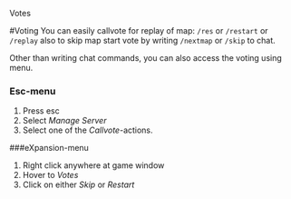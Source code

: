 ﻿Votes 

#Voting
You can easily callvote for replay of map: `/res` or `/restart` or `/replay`
also to skip map start vote by writing `/nextmap` or `/skip` to chat.

Other than writing chat commands, you can also access the voting using menu.

### Esc-menu
1. Press esc
2. Select _Manage Server_
3. Select one of the _Callvote_-actions.

###eXpansion-menu
1. Right click anywhere at game window
2. Hover to _Votes_ 
3. Click on either _Skip_ or _Restart_

